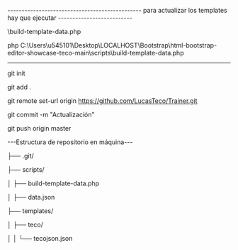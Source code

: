 ----------------------------------------------- para actualizar los templates hay que ejecutar --------------------------

\build-template-data.php

 php C:\Users\u545101\Desktop\LOCALHOST\Bootstrap\html-bootstrap-editor-showcase-teco-main\scripts\build-template-data.php

---------------------------------------------------------------------------------------------------------------------------

git init

git add .

git remote set-url origin https://github.com/LucasTeco/Trainer.git

git commit -m "Actualización"

git push origin master


---Estructura de repositorio en máquina---

├── .git/


├── scripts/

│   ├── build-template-data.php

│   ├── data.json

├── templates/

│   ├── teco/

│   │   └── tecojson.json
